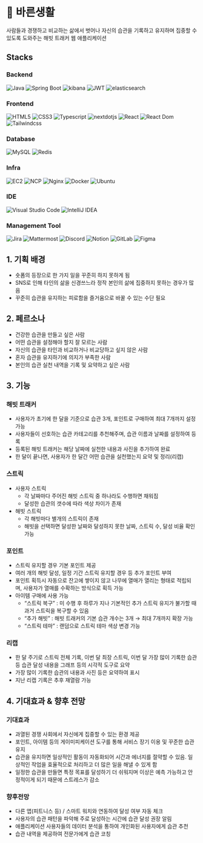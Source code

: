 # 🥇 바른생활 
사람들과 경쟁하고 비교하는 삶에서 벗어나 자신의 습관을 기록하고 유지하며 집중할 수 있도록 도와주는 해빗 트래커 웹 애플리케이션

## Stacks
### Backend
![Java](https://img.shields.io/badge/java-%23ED8B00.svg?style=for-the-badge&logo=openjdk&logoColor=white)
![Spring Boot](https://img.shields.io/badge/SpringBoot-236DB33F?style=for-the-badge&logo=springboot&logoColor=white)
![kibana](https://img.shields.io/badge/kibana-00BFB3?style=for-the-badge&logo=kibana&logoColor=white)
![JWT](https://img.shields.io/badge/JWT-brown?style=for-the-badge&logo=JSON%20web%20tokens)
![elasticsearch](https://img.shields.io/badge/elasticsearch-FEC514?style=for-the-badge&logo=elasticsearch&logoColor=white)



### Frontend
![HTML5](https://img.shields.io/badge/html5-%23E34F26.svg?style=for-the-badge&logo=html5&logoColor=white)
![CSS3](https://img.shields.io/badge/css3-%231572B6.svg?style=for-the-badge&logo=css3&logoColor=white)
![Typescript](https://img.shields.io/badge/typescript-%23323330.svg?style=for-the-badge&logo=typescript&logoColor=%23F7DF1E)
![nextdotjs](https://img.shields.io/badge/next.js-%2320232a.svg?style=for-the-badge&logo=nextdotjs&logoColor=%2361DAFB)
![React](https://img.shields.io/badge/react-%2320232a.svg?style=for-the-badge&logo=react&logoColor=%2361DAFB)
![React Dom](https://img.shields.io/badge/React%20Dom-%2320232a.svg?style=for-the-badge&logo=react&logoColor=%2361DAFB)
![Tailwindcss](https://img.shields.io/badge/tailwindcss-0F172A?&logo=tailwindcss)


### Database
![MySQL](https://img.shields.io/badge/mysql-%2300f?style=for-the-badge&logo=mysql&logoColor=white)
![Redis](https://img.shields.io/badge/redis-%23DD0031.svg?style=for-thebadge&logo=redis&logoColor=white)

### Infra

![EC2](https://img.shields.io/badge/EC2-E95420?style=for-the-badge&logo=amazonec2&logoColor=white)
![NCP](https://img.shields.io/badge/NCP-%23009639?style=for-the-badge&logo=Naver&logoColor=white)
![Nginx](https://img.shields.io/badge/nginx-%23009639.svg?style=for-the-badge&logo=nginx&logoColor=white)
![Docker](https://img.shields.io/badge/docker-%230db7ed.svg?style=for-the-badge&logo=docker&logoColor=white)
![Ubuntu](https://img.shields.io/badge/Ubuntu-E95420?style=for-the-badge&logo=ubuntu&logoColor=white)

### IDE

![Visual Studio Code](https://img.shields.io/badge/Visual%20Studio%20Code-0078d7.svg?style=for-the-badge&logo=visual-studio-code&logoColor=white)
![IntelliJ IDEA](https://img.shields.io/badge/IntelliJIDEA-000000.svg?style=for-the-badge&logo=intellij-idea&logoColor=white)

### Management Tool

![Jira](https://img.shields.io/badge/jira-%230A0FFF.svg?style=for-the-badge&logo=jira&logoColor=white)
![Mattermost](https://img.shields.io/badge/Mattermost-000000?style=for-the-badge&logo=Mattermost&logoColor=white)
![Discord](https://img.shields.io/badge/Discord-%235865F2.svg?style=for-the-badge&logo=discord&logoColor=white)
![Notion](https://img.shields.io/badge/Notion-%23000000.svg?style=for-the-badge&logo=notion&logoColor=white)
![GitLab](https://img.shields.io/badge/gitlab-E95420.svg?style=for-the-badge&logo=gitlab&logoColor=white)
![Figma](https://img.shields.io/badge/figma-F24E1E?style=for-the-badge&logo=figma&logoColor=white)

## 1. 기획 배경
- 숏폼의 등장으로 한 가지 일을 꾸준히 하지 못하게 됨
- SNS로 인해 타인의 삶을 신경쓰느라 정작 본인의 삶에 집중하지 못하는 경우가 많음
- 꾸준히 습관을 유지하는 피로함을 즐거움으로 바꿀 수 있는 수단 필요

## 2. 페르소나
- 건강한 습관을 만들고 싶은 사람
- 어떤 습관을 설정해야 할지 잘 모르는 사람
- 자신의 습관을 타인과 비교하거나 비교당하고 싶지 않은 사람
- 혼자 습관을 유지하기에 의지가 부족한 사람
- 본인의 습관 실천 내역을 기록 및 요약하고 싶은 사람

## 3. 기능
### 해빗 트래커
- 사용자가 초기에 한 달을 기준으로 습관 3개, 포인트로 구매하여 최대 7개까지 설정 가능
- 사용자들이 선호하는 습관 카테고리를 추천해주며, 습관 이름과 날짜를 설정하여 등록
- 등록된 해빗 트래커는 해당 날짜에 실천한 내용과 사진을 추가하여 완료
- 한 달이 끝나면, 사용자가 한 달간 어떤 습관을 실천했는지 요약 및 정리(리캡)


### 스트릭
- 사용자 스트릭
    - 각 날짜마다 주어진 해빗 스트릭 중 하나라도 수행하면 채워짐
    - 달성한 습관의 갯수에 따라 색상 차이가 존재
- 해빗 스트릭
    - 각 해빗마다 별개의 스트릭이 존재
    - 해빗을 선택하면 달성한 날짜와 달성하지 못한 날짜, 스트릭 수, 달성 비율 확인 가능

### 포인트
- 스트릭 유지할 경우 기본 포인트 제공
- 여러 개의 해빗 달성, 일정 기간 스트릭 유지할 경우 등 추가 포인트 부여
- 포인트 획득시 자동으로 잔고에 쌓이지 않고 나무에 열매가 열리는 형태로 적립되며, 사용자가 열매를 수확하는 방식으로 획득 가능
- 아이템 구매에 사용 가능
    - “스트릭 복구” : 미 수행 후 하루가 지나 기본적인 추가 스트릭 유지가 불가할 때 과거 스트릭을 복구할 수 있음
    - “추가 해빗” : 해빗 트래커의 기본 습관 개수는 3개 → 최대 7개까지 확장 가능
    - “스트릭 테마” : 랜덤으로 스트릭 테마 색상 변경 가능

### 리캡
- 한 달 주기로 스트릭 전체 기록, 이번 달 최장 스트릭, 이번 달 가장 많이 기록한 습관 등 습관 달성 내용을 그래프 등의 시각적 도구로 요약
- 가장 많이 기록한 습관의 내용과 사진 등은 요약하여 표시
- 지난 리캡 기록은 추후 재열람 가능

## 4. 기대효과 & 향후 전망

### 기대효과

- 과열된 경쟁 사회에서 자신에게 집중할 수 있는 환경 제공
- 포인트, 아이템 등의 게이미피케이션 도구를 통해 서비스 장기 이용 및 꾸준한 습관 유지
- 습관을 유지하면 일상적인 활동이 자동화되어 시간과 에너지를 절약할 수 있음. 일상적인 작업을 효율적으로 처리하고 더 많은 일을 해낼 수 있게 함
- 일정한 습관을 만들면 특정 목표를 달성하기 더 쉬워지며 이상은 예측 가능하고 안정적이게 되기 때문에 스트레스가 감소

### 향후전망

- 다른 앱(피트니스 등) / 스마트 워치와 연동하여 달성 여부 자동 체크
- 사용자의 습관 패턴을 파악해 주로 달성하는 시간에 습관 달성 권장 알림
- 애플리케이션 사용자들의 데이터 분석을 통하여 개인화된 사용자에게 습관 추천
- 습관 내역을 제공하여 전문가에게 습관 코칭

